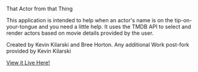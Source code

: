 That Actor from that Thing

This application is intended to help when an actor's name is on the tip-on-your-tongue and you need a little help. It uses the TMDB API to select and render actors based on movie details provided by the user.

Created by Kevin Kilarski and Bree Horton. Any additional Work post-fork provided by Kevin Kilarski

[View it Live Here!](https://that-actor-from-that-thing.netlify.app/)
